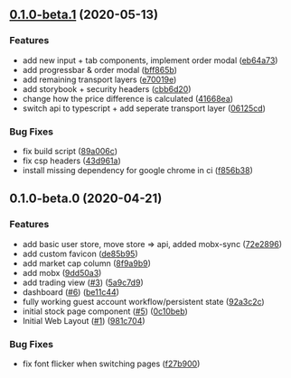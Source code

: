## [0.1.0-beta.1](https://github.com/fantasymarket/fantasymarket-app/compare/0.1.0-beta.0...0.1.0-beta.1) (2020-05-13)


### Features

* add new input + tab components, implement order modal ([eb64a73](https://github.com/fantasymarket/fantasymarket-app/commit/eb64a73d3926ccad1133bf4e4b56e53df8dbee0e))
* add progressbar & order modal ([bff865b](https://github.com/fantasymarket/fantasymarket-app/commit/bff865b40f1b2d5c6bee870143c5dad7c7dfef88))
* add remaining transport layers ([e70019e](https://github.com/fantasymarket/fantasymarket-app/commit/e70019e3b99f2206bc98a2899e43718e188b1bf1))
* add storybook + security headers ([cbb6d20](https://github.com/fantasymarket/fantasymarket-app/commit/cbb6d2003380af130ab4dfc8011fd9c54798b1e1))
* change how the price difference is calculated ([41668ea](https://github.com/fantasymarket/fantasymarket-app/commit/41668eaf811769dbcf8e2a82e7ed2d782125e0a8))
* switch api to typescript + add seperate transport layer ([06125cd](https://github.com/fantasymarket/fantasymarket-app/commit/06125cd5606b920cc9cd404f492ddb46e75a2456))


### Bug Fixes

* fix build script ([89a006c](https://github.com/fantasymarket/fantasymarket-app/commit/89a006cca731e5d391280fac38cd5891767afa9f))
* fix csp headers ([43d961a](https://github.com/fantasymarket/fantasymarket-app/commit/43d961a3440de81515d8dc359ce414ac9dcd4f8a))
* install missing dependency for google chrome in ci ([f856b38](https://github.com/fantasymarket/fantasymarket-app/commit/f856b38b169bd99f3b7eee01d0782f966c491104))

## 0.1.0-beta.0 (2020-04-21)


### Features

* add basic user store, move store => api, added mobx-sync ([72e2896](https://github.com/explodingcamera/fantasymarket-app/commit/72e289629cb78749dac286b61a7bae8207a3536b))
* add custom favicon ([de85b95](https://github.com/explodingcamera/fantasymarket-app/commit/de85b951be31d3a871d6883f3507be63b4959350))
* add market cap column ([8f9a9b9](https://github.com/explodingcamera/fantasymarket-app/commit/8f9a9b9a00b58766613ae26d6867fc8a4e7f5ee1))
* add mobx ([9dd50a3](https://github.com/explodingcamera/fantasymarket-app/commit/9dd50a35db1a4b328e23872d0df736fee13a9a2c))
* add trading view ([#3](https://github.com/explodingcamera/fantasymarket-app/issues/3)) ([5a9c7d9](https://github.com/explodingcamera/fantasymarket-app/commit/5a9c7d962a3faa6669c1ba7b10d1a72113aae2d1))
* dashboard ([#6](https://github.com/explodingcamera/fantasymarket-app/issues/6)) ([be11c44](https://github.com/explodingcamera/fantasymarket-app/commit/be11c44ce5fb72aa19ee7dd3c15585e9fde7c25d))
* fully working guest account workflow/persistent state ([92a3c2c](https://github.com/explodingcamera/fantasymarket-app/commit/92a3c2cd30ec49ce635d5d2fc30fde6047f68bcb))
* initial stock page component ([#5](https://github.com/explodingcamera/fantasymarket-app/issues/5)) ([0c10beb](https://github.com/explodingcamera/fantasymarket-app/commit/0c10bebb591a10e76f7d06db7683b1a3ee17c0da))
* Initial Web Layout ([#1](https://github.com/explodingcamera/fantasymarket-app/issues/1)) ([981c704](https://github.com/explodingcamera/fantasymarket-app/commit/981c7043070a4cab9aae3b594f9cb737dbb99c50))


### Bug Fixes

* fix font flicker when switching pages ([f27b900](https://github.com/explodingcamera/fantasymarket-app/commit/f27b9008aec019f9e1b30c596254b4d648043432))

